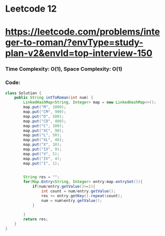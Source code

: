 # Leetcode 12
# https://leetcode.com/problems/integer-to-roman/?envType=study-plan-v2&envId=top-interview-150

### Time Complexity: O(1), Space Complexity: O(1)


### Code:

```java
class Solution {
    public String intToRoman(int num) {
        LinkedHashMap<String, Integer> map = new LinkedHashMap<>();
        map.put("M", 1000);
        map.put("CM", 900);
        map.put("D", 500);
        map.put("CD", 400);
        map.put("C", 100);
        map.put("XC", 90);
        map.put("L", 50);
        map.put("XL", 40);
        map.put("X", 10);
        map.put("IX", 9);
        map.put("V", 5);
        map.put("IV", 4);
        map.put("I", 1);
        

        String res = "";
        for(Map.Entry<String, Integer> entry:map.entrySet()){
            if(num/entry.getValue()>=1){
                int count = num/entry.getValue();
                res += entry.getKey().repeat(count);
                num = num%entry.getValue();
            }
            
        }
        return res;
    }
}
